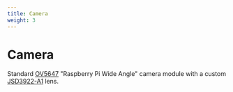 ```yaml
---
title: Camera
weight: 3
---
```


# Camera

Standard [OV5647](https://cdn.sparkfun.com/datasheets/Dev/RaspberryPi/ov5647_full.pdf) "Raspberry Pi Wide Angle" camera module with a custom [JSD3922-A1](/JSD3922-A1.pdf) lens.